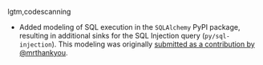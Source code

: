 lgtm,codescanning
* Added modeling of SQL execution in the `SQLAlchemy` PyPI package, resulting in additional sinks for the SQL Injection query (`py/sql-injection`). This modeling was originally [submitted as a contribution by @mrthankyou](https://github.com/github/codeql/pull/5680).
